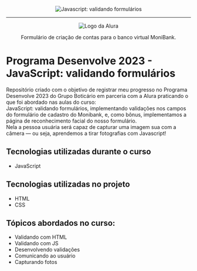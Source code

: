 <p align="center"> <img src="https://imgur.com/mIBmcEL.png" alt="Javascript: validando formulários"> </p>

<hr>

<p align="center"> <img src="https://github.com/MonicaHillman/aluraplay-requisicoes/blob/main/img/logo.png" alt="Logo da Alura"> </p>
<p align="center">Formulário de criação de contas para o banco virtual MoniBank.</p>

# Programa Desenvolve 2023 - JavaScript: validando formulários

Repositório criado com o objetivo de registrar meu progresso no Programa Desenvolve 2023 do Grupo Boticário em parceria com a Alura praticando o que foi abordado nas aulas do curso: <br>
JavaScript: validando formulários, implementando validações nos campos do formulário de cadastro do Monibank, e, como bônus, implementamos a página de reconhecimento facial do nosso formulário. <br>
Nela a pessoa usuária será capaz de capturar uma imagem sua com a câmera — ou seja, aprendemos a tirar fotografias com Javascript!

## Tecnologias utilizadas durante o curso
* JavaScript

## Tecnologias utilizadas no projeto
* HTML
* CSS

## Tópicos abordados no curso:

* Validando com HTML <br>
* Validando com JS <br>
* Desenvolvendo validações <br>
* Comunicando ao usuário <br>
* Capturando fotos
